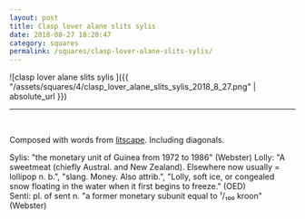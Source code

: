 ```yaml
---
layout: post
title: Clasp lover alane slits sylis
date: 2018-08-27 18:20:47
category: squares
permalink: /squares/clasp-lover-alane-slits-sylis/ 
---
```


![clasp lover alane slits sylis ]({{ "/assets/squares/4/clasp_lover_alane_slits_sylis_2018_8_27.png" | absolute_url }})
&nbsp;


---

&nbsp;

Composed with words from [litscape](https://www.litscape.com/). Including diagonals. 

Sylis: "the monetary unit of Guinea from 1972 to 1986" (Webster)
Lolly: "A sweetmeat (chiefly Austral. and New Zealand). Elsewhere now usually = lollipop n. b.", "slang. Money. Also attrib.", "Lolly, soft ice, or congealed snow floating in the water when it first begins to freeze." (OED)  
Senti: pl. of sent n. "a former monetary subunit equal to ¹/₁₀₀ kroon" (Webster)
